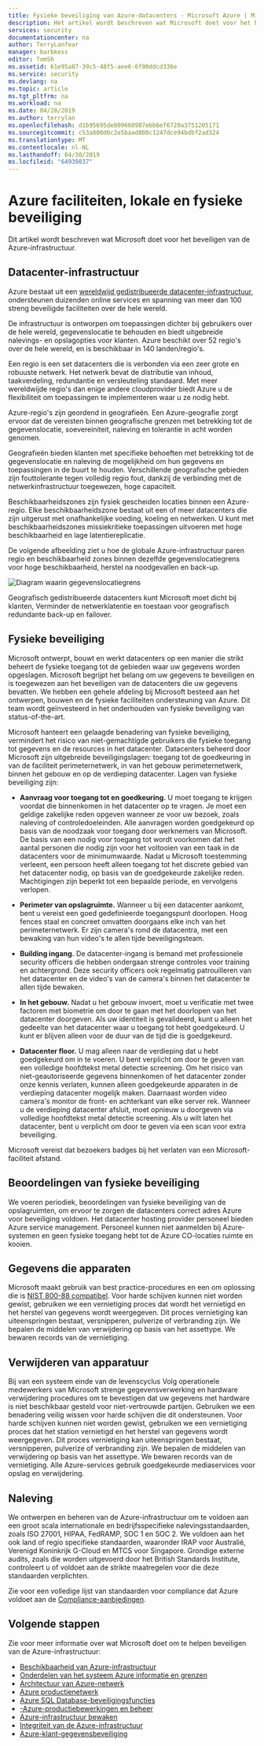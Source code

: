 ```yaml
---
title: Fysieke beveiliging van Azure-datacenters - Microsoft Azure | Microsoft Docs
description: Het artikel wordt beschreven wat Microsoft doet voor het beveiligen van de Azure-datacenters, met inbegrip van de fysieke infrastructuur, beveiliging en compliance-aanbiedingen.
services: security
documentationcenter: na
author: TerryLanfear
manager: barbkess
editor: TomSh
ms.assetid: 61e95a87-39c5-48f5-aee6-6f90ddcd336e
ms.service: security
ms.devlang: na
ms.topic: article
ms.tgt_pltfrm: na
ms.workload: na
ms.date: 04/28/2019
ms.author: terrylan
ms.openlocfilehash: d1b95695de809668987ebb6ef6720a3751205171
ms.sourcegitcommit: c53a800d6c2e5baad800c1247dce94bdbf2ad324
ms.translationtype: MT
ms.contentlocale: nl-NL
ms.lasthandoff: 04/30/2019
ms.locfileid: "64939837"
---
```

# <a name="azure-facilities-premises-and-physical-security"></a>Azure faciliteiten, lokale en fysieke beveiliging
Dit artikel wordt beschreven wat Microsoft doet voor het beveiligen van de Azure-infrastructuur.

## <a name="datacenter-infrastructure"></a>Datacenter-infrastructuur
Azure bestaat uit een [wereldwijd gedistribueerde datacenter-infrastructuur](https://azure.microsoft.com/global-infrastructure/), ondersteunen duizenden online services en spanning van meer dan 100 streng beveiligde faciliteiten over de hele wereld.

De infrastructuur is ontworpen om toepassingen dichter bij gebruikers over de hele wereld, gegevenslocatie te behouden en biedt uitgebreide nalevings- en opslagopties voor klanten. Azure beschikt over 52 regio's over de hele wereld, en is beschikbaar in 140 landen/regio's.

Een regio is een set datacenters die is verbonden via een zeer grote en robuuste netwerk. Het netwerk bevat de distributie van inhoud, taakverdeling, redundantie en versleuteling standaard. Met meer wereldwijde regio's dan enige andere cloudprovider biedt Azure u de flexibiliteit om toepassingen te implementeren waar u ze nodig hebt.

Azure-regio's zijn geordend in geografieën. Een Azure-geografie zorgt ervoor dat de vereisten binnen geografische grenzen met betrekking tot de gegevenslocatie, soevereiniteit, naleving en tolerantie in acht worden genomen.

Geografieën bieden klanten met specifieke behoeften met betrekking tot de gegevenslocatie en naleving de mogelijkheid om hun gegevens en toepassingen in de buurt te houden. Verschillende geografische gebieden zijn fouttolerante tegen volledig regio fout, dankzij de verbinding met de netwerkinfrastructuur toegewezen, hoge capaciteit.

Beschikbaarheidszones zijn fysiek gescheiden locaties binnen een Azure-regio. Elke beschikbaarheidszone bestaat uit een of meer datacenters die zijn uitgerust met onafhankelijke voeding, koeling en netwerken. U kunt met beschikbaarheidszones missiekritieke toepassingen uitvoeren met hoge beschikbaarheid en lage latentiereplicatie.

De volgende afbeelding ziet u hoe de globale Azure-infrastructuur paren regio en beschikbaarheid zones binnen dezelfde gegevenslocatiegrens voor hoge beschikbaarheid, herstel na noodgevallen en back-up.

![Diagram waarin gegevenslocatiegrens][1]

Geografisch gedistribueerde datacenters kunt Microsoft moet dicht bij klanten, Verminder de netwerklatentie en toestaan voor geografisch redundante back-up en failover.

## <a name="physical-security"></a>Fysieke beveiliging
Microsoft ontwerpt, bouwt en werkt datacenters op een manier die strikt beheert de fysieke toegang tot de gebieden waar uw gegevens worden opgeslagen. Microsoft begrijpt het belang om uw gegevens te beveiligen en is toegewezen aan het beveiligen van de datacenters die uw gegevens bevatten. We hebben een gehele afdeling bij Microsoft besteed aan het ontwerpen, bouwen en de fysieke faciliteiten ondersteuning van Azure. Dit team wordt geïnvesteerd in het onderhouden van fysieke beveiliging van status-of-the-art.

Microsoft hanteert een gelaagde benadering van fysieke beveiliging, vermindert het risico van niet-gemachtigde gebruikers die fysieke toegang tot gegevens en de resources in het datacenter. Datacenters beheerd door Microsoft zijn uitgebreide beveiligingslagen: toegang tot de goedkeuring in van de faciliteit perimeternetwerk, in van het gebouw perimeternetwerk, binnen het gebouw en op de verdieping datacenter. Lagen van fysieke beveiliging zijn:

- **Aanvraag voor toegang tot en goedkeuring.** U moet toegang te krijgen voordat die binnenkomen in het datacenter op te vragen. Je moet een geldige zakelijke reden opgeven wanneer ze voor uw bezoek, zoals naleving of controledoeleinden. Alle aanvragen worden goedgekeurd op basis van de noodzaak voor toegang door werknemers van Microsoft. De basis van een nodig voor toegang tot wordt voorkomen dat het aantal personen die nodig zijn voor het voltooien van een taak in de datacenters voor de minimumwaarde. Nadat u Microsoft toestemming verleent, een persoon heeft alleen toegang tot het discrete gebied van het datacenter nodig, op basis van de goedgekeurde zakelijke reden. Machtigingen zijn beperkt tot een bepaalde periode, en vervolgens verlopen.

- **Perimeter van opslagruimte.** Wanneer u bij een datacenter aankomt, bent u vereist een goed gedefinieerde toegangspunt doorlopen. Hoog fences staal en concreet omvatten doorgaans elke inch van het perimeternetwerk. Er zijn camera's rond de datacentra, met een bewaking van hun video's te allen tijde beveiligingsteam.

- **Building ingang.** De datacenter-ingang is bemand met professionele security officers die hebben ondergaan strenge controles voor training en achtergrond. Deze security officers ook regelmatig patrouilleren van het datacenter en de video's van de camera's binnen het datacenter te allen tijde bewaken.

- **In het gebouw.** Nadat u het gebouw invoert, moet u verificatie met twee factoren met biometrie om door te gaan met het doorlopen van het datacenter doorgeven. Als uw identiteit is gevalideerd, kunt u alleen het gedeelte van het datacenter waar u toegang tot hebt goedgekeurd. U kunt er blijven alleen voor de duur van de tijd die is goedgekeurd.

- **Datacenter floor.** U mag alleen naar de verdieping dat u hebt goedgekeurd om in te voeren. U bent verplicht om door te geven van een volledige hoofdtekst metal detectie screening. Om het risico van niet-geautoriseerde gegevens binnenkomen of het datacenter zonder onze kennis verlaten, kunnen alleen goedgekeurde apparaten in de verdieping datacenter mogelijk maken. Daarnaast worden video camera's monitor de front- en achterkant van elke server rek. Wanneer u de verdieping datacenter afsluit, moet opnieuw u doorgeven via volledige hoofdtekst metal detectie screening. Als u wilt laten het datacenter, bent u verplicht om door te geven via een scan voor extra beveiliging.

Microsoft vereist dat bezoekers badges bij het verlaten van een Microsoft-faciliteit afstand.

## <a name="physical-security-reviews"></a>Beoordelingen van fysieke beveiliging
We voeren periodiek, beoordelingen van fysieke beveiliging van de opslagruimten, om ervoor te zorgen de datacenters correct adres Azure voor beveiliging voldoen. Het datacenter hosting provider personeel bieden Azure service management. Personeel kunnen niet aanmelden bij Azure-systemen en geen fysieke toegang hebt tot de Azure CO-locaties ruimte en kooien.

## <a name="data-bearing-devices"></a>Gegevens die apparaten
Microsoft maakt gebruik van best practice-procedures en een om oplossing die is [NIST 800-88 compatibel](https://csrc.nist.gov/publications/detail/sp/800-88/archive/2006-09-01). Voor harde schijven kunnen niet worden gewist, gebruiken we een vernietiging proces dat wordt het vernietigd en het herstel van gegevens wordt weergegeven. Dit proces vernietiging kan uiteenspringen bestaat, versnipperen, pulverize of verbranding zijn. We bepalen de middelen van verwijdering op basis van het assettype. We bewaren records van de vernietiging.  

## <a name="equipment-disposal"></a>Verwijderen van apparatuur
Bij van een systeem einde van de levenscyclus Volg operationele medewerkers van Microsoft strenge gegevensverwerking en hardware verwijdering procedures om te bevestigen dat uw gegevens met hardware is niet beschikbaar gesteld voor niet-vertrouwde partijen. Gebruiken we een benadering veilig wissen voor harde schijven die dit ondersteunen. Voor harde schijven kunnen niet worden gewist, gebruiken we een vernietiging proces dat het station vernietigd en het herstel van gegevens wordt weergegeven. Dit proces vernietiging kan uiteenspringen bestaat, versnipperen, pulverize of verbranding zijn. We bepalen de middelen van verwijdering op basis van het assettype. We bewaren records van de vernietiging. Alle Azure-services gebruik goedgekeurde mediaservices voor opslag en verwijdering.

## <a name="compliance"></a>Naleving
We ontwerpen en beheren van de Azure-infrastructuur om te voldoen aan een groot scala internationale en bedrijfsspecifieke nalevingsstandaarden, zoals ISO 27001, HIPAA, FedRAMP, SOC 1 en SOC 2. We voldoen aan het ook land of regio specifieke standaarden, waaronder IRAP voor Australië, Verenigd Koninkrijk G-Cloud en MTCS voor Singapore. Grondige externe audits, zoals die worden uitgevoerd door het British Standards Institute, controleert u of voldoet aan de strikte maatregelen voor die deze standaarden verplichten.

Zie voor een volledige lijst van standaarden voor compliance dat Azure voldoet aan de [Compliance-aanbiedingen](https://www.microsoft.com/trustcenter/compliance/complianceofferings).

## <a name="next-steps"></a>Volgende stappen
Zie voor meer informatie over wat Microsoft doet om te helpen beveiligen van de Azure-infrastructuur:

- [Beschikbaarheid van Azure-infrastructuur](azure-infrastructure-availability.md)
- [Onderdelen van het systeem Azure informatie en grenzen](azure-infrastructure-components.md)
- [Architectuur van Azure-netwerk](azure-infrastructure-network.md)
- [Azure productienetwerk](azure-production-network.md)
- [Azure SQL Database-beveiligingsfuncties](azure-infrastructure-sql.md)
- [-Azure-productiebewerkingen en beheer](azure-infrastructure-operations.md)
- [Azure-infrastructuur bewaken](azure-infrastructure-monitoring.md)
- [Integriteit van de Azure-infrastructuur](azure-infrastructure-integrity.md)
- [Azure-klant-gegevensbeveiliging](azure-protection-of-customer-data.md)

<!--Image references-->
[1]: ./media/azure-physical-security/data-residency-boundary.png
